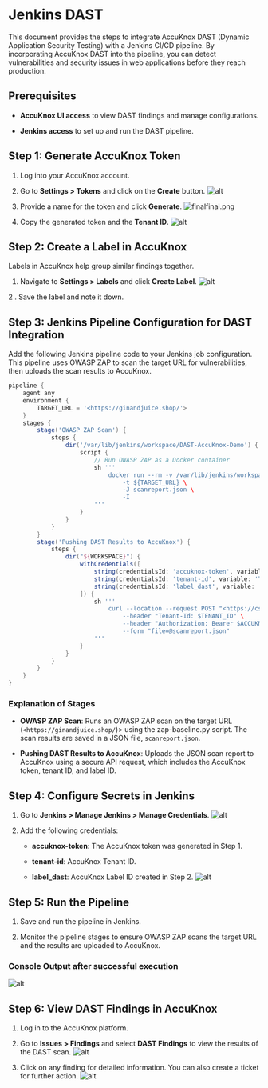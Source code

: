 # Jenkins DAST

This document provides the steps to integrate AccuKnox DAST (Dynamic Application Security Testing) with a Jenkins CI/CD pipeline. By incorporating AccuKnox DAST into the pipeline, you can detect vulnerabilities and security issues in web applications before they reach production.

## Prerequisites

- **AccuKnox UI access** to view DAST findings and manage configurations.

- **Jenkins access** to set up and run the DAST pipeline.

## **Step 1: Generate AccuKnox Token**

1. Log into your AccuKnox account.

2. Go to **Settings > Tokens** and click on the **Create** button.
![alt](images/jenkins-dast/1.png)

3. Provide a name for the token and click **Generate**.
![finalfinal.png](images/jenkins-dast/2.png)

4. Copy the generated token and the **Tenant ID**.
![alt](images/jenkins-dast/3.png)

## **Step 2: Create a Label in AccuKnox**

Labels in AccuKnox help group similar findings together.

1. Navigate to **Settings > Labels** and click **Create Label**.
![alt](images/jenkins-dast/4.png)

2 . Save the label and note it down.

## **Step 3: Jenkins Pipeline Configuration for DAST Integration**

Add the following Jenkins pipeline code to your Jenkins job configuration. This pipeline uses OWASP ZAP to scan the target URL for vulnerabilities, then uploads the scan results to AccuKnox.

```groovy
pipeline {
    agent any
    environment {
        TARGET_URL = '<https://ginandjuice.shop/'>
    }
    stages {
        stage('OWASP ZAP Scan') {
            steps {
                dir('/var/lib/jenkins/workspace/DAST-AccuKnox-Demo') {
                    script {
                        // Run OWASP ZAP as a Docker container
                        sh '''
                            docker run --rm -v /var/lib/jenkins/workspace/DAST-AccuKnox-Demo/:/zap/wrk/:rw -t zaproxy/zap-stable zap-baseline.py \
                                -t ${TARGET_URL} \
                                -J scanreport.json \
                                -I
                        '''
                    }
                }
            }
        }
        stage('Pushing DAST Results to AccuKnox') {
            steps {
                dir("${WORKSPACE}") {
                    withCredentials([
                        string(credentialsId: 'accuknox-token', variable: 'ACCUKNOX_TOKEN'),
                        string(credentialsId: 'tenant-id', variable: 'TENANT_ID'),
                        string(credentialsId: 'label_dast', variable: 'LABEL')
                    ]) {
                        sh '''
                            curl --location --request POST "<https://cspm.demo.accuknox.com/api/v1/artifact/?tenant_id=$TENANT_ID&data_type=ZAP&label_id=$LABEL&save_to_s3=false>" \
                                --header "Tenant-Id: $TENANT_ID" \
                                --header "Authorization: Bearer $ACCUKNOX_TOKEN" \
                                --form "file=@scanreport.json"
                        '''
                    }
                }
            }
        }
    }
}
```

### Explanation of Stages

- **OWASP ZAP Scan**: Runs an OWASP ZAP scan on the target URL (`<https://ginandjuice.shop/`)> using the zap-baseline.py script. The scan results are saved in a JSON file, `scanreport.json`.

- **Pushing DAST Results to AccuKnox**: Uploads the JSON scan report to AccuKnox using a secure API request, which includes the AccuKnox token, tenant ID, and label ID.

## **Step 4: Configure Secrets in Jenkins**

1. Go to **Jenkins > Manage Jenkins > Manage Credentials**.
![alt](images/jenkins-dast/5.png)

1. Add the following credentials:

    - **accuknox-token**: The AccuKnox token was generated in Step 1.

    - **tenant-id**: AccuKnox Tenant ID.

    - **label_dast**: AccuKnox Label ID created in Step 2.
![alt](images/jenkins-dast/6.png)

## **Step 5: Run the Pipeline**

1. Save and run the pipeline in Jenkins.

2. Monitor the pipeline stages to ensure OWASP ZAP scans the target URL and the results are uploaded to AccuKnox.

### Console Output after successful execution

![alt](images/jenkins-dast/7.png)

## **Step 6: View DAST Findings in AccuKnox**

1. Log in to the AccuKnox platform.

2. Go to **Issues > Findings** and select **DAST Findings** to view the results of the DAST scan.
![alt](images/jenkins-dast/8.png)

3. Click on any finding for detailed information. You can also create a ticket for further action.
![alt](images/jenkins-dast/9.png)

